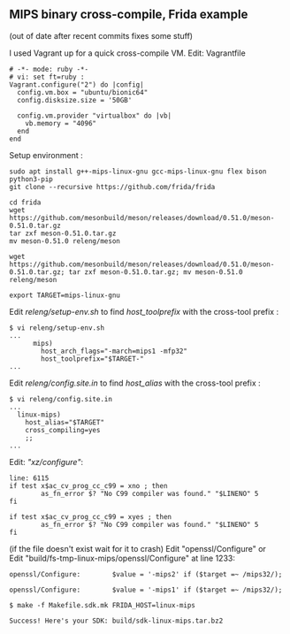 ## MIPS binary cross-compile, Frida example
(out of date after recent commits fixes some stuff)

I used Vagrant up for a quick cross-compile VM. 
Edit: Vagrantfile
```
# -*- mode: ruby -*-
# vi: set ft=ruby :
Vagrant.configure("2") do |config|
  config.vm.box = "ubuntu/bionic64"
  config.disksize.size = '50GB'

  config.vm.provider "virtualbox" do |vb|
    vb.memory = "4096"
  end
end

```
Setup environment :

```
sudo apt install g++-mips-linux-gnu gcc-mips-linux-gnu flex bison python3-pip 
git clone --recursive https://github.com/frida/frida

cd frida
wget https://github.com/mesonbuild/meson/releases/download/0.51.0/meson-0.51.0.tar.gz
tar zxf meson-0.51.0.tar.gz
mv meson-0.51.0 releng/meson

wget https://github.com/mesonbuild/meson/releases/download/0.51.0/meson-0.51.0.tar.gz; tar zxf meson-0.51.0.tar.gz; mv meson-0.51.0 releng/meson

export TARGET=mips-linux-gnu

```

Edit *releng/setup-env.sh* to find *host_toolprefix* with the cross-tool prefix :
```
$ vi releng/setup-env.sh
...
      mips)
        host_arch_flags="-march=mips1 -mfp32"
        host_toolprefix="$TARGET-"
...   

```

Edit *releng/config.site.in* to find *host_alias* with the cross-tool prefix :
```
$ vi releng/config.site.in 
...
  linux-mips)
    host_alias="$TARGET"
    cross_compiling=yes
    ;;
...
```

Edit: *"xz/configure"*:
```
line: 6115
if test x$ac_cv_prog_cc_c99 = xno ; then
        as_fn_error $? "No C99 compiler was found." "$LINENO" 5
fi

if test x$ac_cv_prog_cc_c99 = xyes ; then
        as_fn_error $? "No C99 compiler was found." "$LINENO" 5
fi
```
(if the file doesn't exist wait for it to crash)
Edit "openssl/Configure" 
or     
Edit "build/fs-tmp-linux-mips/openssl/Configure" at line 1233:     
```
openssl/Configure:        $value = '-mips2' if ($target =~ /mips32/);
```
```
openssl/Configure:        $value = '-mips1' if ($target =~ /mips32/);
```

```
$ make -f Makefile.sdk.mk FRIDA_HOST=linux-mips

Success! Here's your SDK: build/sdk-linux-mips.tar.bz2

```

